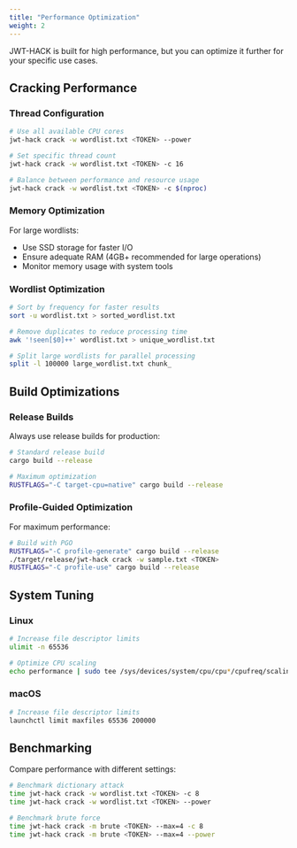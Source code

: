 ```yaml
---
title: "Performance Optimization"
weight: 2
---
```


JWT-HACK is built for high performance, but you can optimize it further for your specific use cases.

## Cracking Performance

### Thread Configuration

```bash
# Use all available CPU cores
jwt-hack crack -w wordlist.txt <TOKEN> --power

# Set specific thread count
jwt-hack crack -w wordlist.txt <TOKEN> -c 16

# Balance between performance and resource usage
jwt-hack crack -w wordlist.txt <TOKEN> -c $(nproc)
```

### Memory Optimization

For large wordlists:
- Use SSD storage for faster I/O
- Ensure adequate RAM (4GB+ recommended for large operations)
- Monitor memory usage with system tools

### Wordlist Optimization

```bash
# Sort by frequency for faster results
sort -u wordlist.txt > sorted_wordlist.txt

# Remove duplicates to reduce processing time
awk '!seen[$0]++' wordlist.txt > unique_wordlist.txt

# Split large wordlists for parallel processing
split -l 100000 large_wordlist.txt chunk_
```

## Build Optimizations

### Release Builds

Always use release builds for production:

```bash
# Standard release build
cargo build --release

# Maximum optimization
RUSTFLAGS="-C target-cpu=native" cargo build --release
```

### Profile-Guided Optimization

For maximum performance:

```bash
# Build with PGO
RUSTFLAGS="-C profile-generate" cargo build --release
./target/release/jwt-hack crack -w sample.txt <TOKEN>
RUSTFLAGS="-C profile-use" cargo build --release
```

## System Tuning

### Linux

```bash
# Increase file descriptor limits
ulimit -n 65536

# Optimize CPU scaling
echo performance | sudo tee /sys/devices/system/cpu/cpu*/cpufreq/scaling_governor
```

### macOS

```bash
# Increase file descriptor limits
launchctl limit maxfiles 65536 200000
```

## Benchmarking

Compare performance with different settings:

```bash
# Benchmark dictionary attack
time jwt-hack crack -w wordlist.txt <TOKEN> -c 8
time jwt-hack crack -w wordlist.txt <TOKEN> --power

# Benchmark brute force
time jwt-hack crack -m brute <TOKEN> --max=4 -c 8
time jwt-hack crack -m brute <TOKEN> --max=4 --power
```